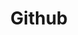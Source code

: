 ---
order: 1
title: Github
link: https://github.com/cleitonper/
icon:
  name: github
  pack: fab
---